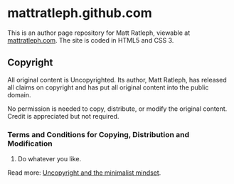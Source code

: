 # mattratleph.github.com

This is an author page repository for Matt Ratleph, viewable at [mattratleph.com](http://mattratleph.com). The site is coded in HTML5 and CSS 3.

## Copyright

All original content is Uncopyrighted. Its author, Matt Ratleph, has released all claims on copyright and has put all original content into the public domain.

No permission is needed to copy, distribute, or modify the original content. Credit is appreciated but not required.

### Terms and Conditions for Copying, Distribution and Modification

1. Do whatever you like.

Read more: [Uncopyright and the minimalist mindset](http://mnmlist.com/uncopyright-and-a-minimalist-mindset/).

